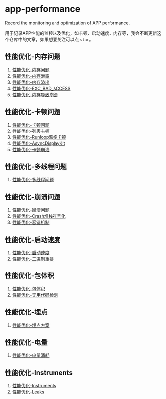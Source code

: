 # app-performance

Record the monitoring and optimization of APP performance.

用于记录APP性能的监控以及优化，如卡顿、启动速度、内存等，我会不断更新这个仓库中的文章，如果想要关注可以点 `star`。

## 性能优化-内存问题

1. [性能优化-内存问题](https://github.com/caosuyang/app-performance/blob/main/memory/performance-memory-problems.md)
2. [性能优化-内存泄露](https://github.com/caosuyang/app-performance/blob/main/memory/performance-memory-leak.md)
3. [性能优化-内存溢出](https://github.com/caosuyang/app-performance/blob/main/memory/performance-memory-overflow.md)
4. [性能优化-EXC_BAD_ACCESS](https://github.com/caosuyang/app-performance/blob/main/memory/performance-exc-bad-access.md)
5. [性能优化-内存导致崩溃](https://github.com/caosuyang/app-performance/blob/main/memory/performance-memory-crash.md)

## 性能优化-卡顿问题

1. [性能优化-卡顿问题](https://github.com/caosuyang/app-performance/blob/main/caton/performance-caton-problems.md)
2. [性能优化-列表卡顿](https://github.com/caosuyang/app-performance/blob/main/caton/performance-caton-listview.md)
3. [性能优化-Runloop监控卡顿](https://github.com/caosuyang/app-performance/blob/main/caton/performance-caton-runloop.md)
4. [性能优化-AsyncDisplayKit](https://github.com/caosuyang/app-performance/blob/main/caton/performance-caton-asdk.md)
5. [性能优化-卡顿崩溃](https://github.com/caosuyang/app-performance/blob/main/caton/performance-caton-crash.md)

## 性能优化-多线程问题

1. [性能优化-多线程问题](https://github.com/caosuyang/app-performance/blob/main/multi-thread/performance-multi-thread-problems.md)

## 性能优化-崩溃问题

1. [性能优化-崩溃问题]()
2. [性能优化-Crash堆栈符号化]()
3. [性能优化-容错机制]()

## 性能优化-启动速度

1. [性能优化-启动速度]()
2. [性能优化-二进制重排]()

## 性能优化-包体积

1. [性能优化-包体积]()
2. [性能优化-无用代码检测]()

## 性能优化-埋点

1. [性能优化-埋点方案]()

## 性能优化-电量

1. [性能优化-电量消耗]()

## 性能优化-Instruments

1. [性能优化-Instruments]()
2. [性能优化-Leaks]()